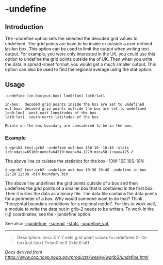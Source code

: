 # -undefine

## Introduction

The -undefine option sets the selected the decoded grid
values to undefined. The grid points are have to be inside or outside
a user defined lat-lon box. This option can be used to limit the output
when writing text output. For example, you were only interested in
the UK, you could use this option to undefine the grid points outside
the of UK. Then when you write the data in spread-sheet format, you
would get a much smaller output. This option can also be used to
find the regional average using the stat option.

## Usage

```
-undefine (in-box|out-box) lon0:lon1 lat0:lat1

in-box:  decoded grid points inside the box are set to undefined
out-box: decoded grid points outside the box are set to undefined
lon0:lon1  west-east longitudes of the box
lat0:lat1  south-north latitudes of the box

Points on the box boundary are considered to be in the box.
```

### Example

```
$ wgrib2 test.grb2 -undefine out-box 350:10 -10:10 -stats
1:0:ndata=65160:undef=64719:mean=94.1229:min=58.1:max=125.2
```

The above line calculates the statistics for the box -10W-10E 10S-10N

```
$ wgrib2 test.grb2 -undefine out-box 10:30 20:40 -undefine in-box 12:28 22:38 -bin boundary.bin
```

The above line undefines the grid points outside of a box and then undefines the grid points of a smaller
box that is contained in the first box. Then it writes the data as a binary file. The data file contains
the data points for a perimeter of a box. Why would someone want to do that? Think "horizontal boundary
conditions for a regional model". For this to work well, a module to write the data out in grib-2 needs
to be written. To work in the (i,j) coordinates, see the -ijundefine option.

See also:
[-ijundefine](./ijundefine.md),
[-spread](./spread.md),
[-stats](./stats.md),
[-undefine_val](./undefine_val.md),

---

> Description: misc X Y Z sets grid point values to undefined X=(in-box|out-box) Y=lon0:lon1 Z=lat0:lat1

_Docs derived from <https://www.cpc.ncep.noaa.gov/products/wesley/wgrib2/undefine.html>_
